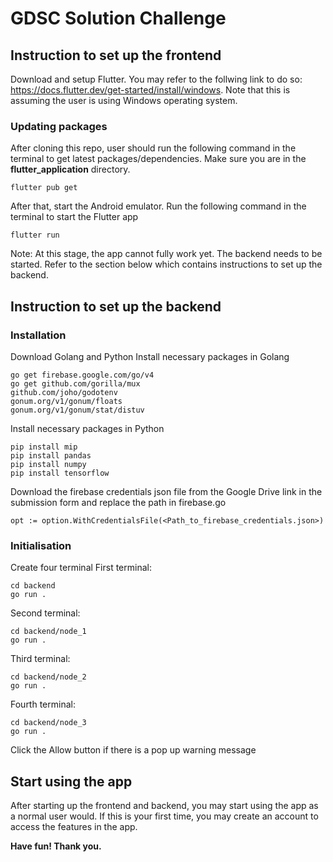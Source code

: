 # GDSC Solution Challenge

## Instruction to set up the frontend
Download and setup Flutter.
You may refer to the follwing link to do so: https://docs.flutter.dev/get-started/install/windows.
Note that this is assuming the user is using Windows operating system.

### Updating packages
After cloning this repo, user should run the following command in the terminal to get latest packages/dependencies. Make sure you are in the **flutter_application** directory.
```
flutter pub get
```
After that, start the Android emulator. Run the following command in the terminal to start the Flutter app
```
flutter run
```
Note: At this stage, the app cannot fully work yet. The backend needs to be started. Refer to the section below which contains instructions to set up the backend.

## Instruction to set up the backend

### Installation
Download Golang and Python
Install necessary packages in Golang
```
go get firebase.google.com/go/v4
go get github.com/gorilla/mux
github.com/joho/godotenv
gonum.org/v1/gonum/floats
gonum.org/v1/gonum/stat/distuv
```
Install necessary packages in Python
```
pip install mip
pip install pandas
pip install numpy
pip install tensorflow
```
Download the firebase credentials json file from the Google Drive link in the submission form and replace the path in firebase.go
```
opt := option.WithCredentialsFile(<Path_to_firebase_credentials.json>)
```

### Initialisation
Create four terminal
First terminal:
```
cd backend
go run .
```
Second terminal:
```
cd backend/node_1
go run .
```
Third terminal:
```
cd backend/node_2
go run .
```
Fourth terminal:
```
cd backend/node_3
go run .
```
Click the Allow button if there is a pop up warning message

## Start using the app
After starting up the frontend and backend, you may start using the app as a normal user would. If this is your first time, you may create an account to access the features in the app.

**Have fun! Thank you.**
